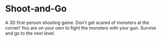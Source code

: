 # Shoot-and-Go
A 3D first-person shooting game. Don't get scared of monsters at the corner! You are on your own to fight the monsters with your gun. Survive and go to the next level.

